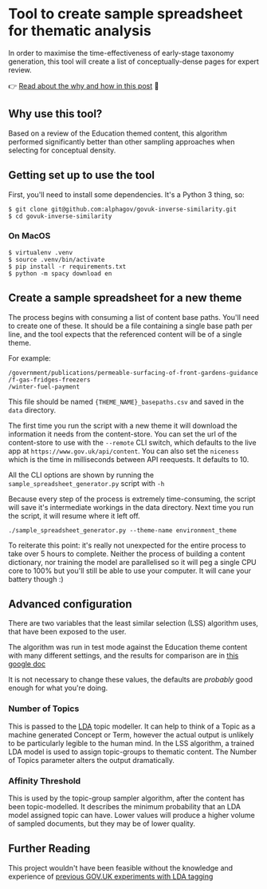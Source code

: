 # Tool to create sample spreadsheet for thematic analysis

In order to maximise the time-effectiveness of early-stage taxonomy generation,
this tool will create a list of conceptually-dense pages for expert review.

👉 [Read about the why and how in this post][blog] 📖

[blog]: /docs/why-inverse-similarity.md

## Why use this tool?

Based on a review of the Education themed content, this algorithm performed significantly better than other sampling approaches when selecting for conceptual density.

## Getting set up to use the tool

First, you'll need to install some dependencies. It's a Python 3 thing, so:

```
$ git clone git@github.com:alphagov/govuk-inverse-similarity.git
$ cd govuk-inverse-similarity
```

### On MacOS

```
$ virtualenv .venv
$ source .venv/bin/activate
$ pip install -r requirements.txt
$ python -m spacy download en
```

## Create a sample spreadsheet for a new theme

The process begins with consuming a list of content base paths. You'll need to create one of these. It should be a file containing a single base path per line, and the tool expects that the referenced content will be of a single theme.

For example:
```
/government/publications/permeable-surfacing-of-front-gardens-guidance
/f-gas-fridges-freezers
/winter-fuel-payment
```

This file should be named `{THEME_NAME}_basepaths.csv` and saved in the `data` directory.

The first time you run the script with a new theme it will download the information it needs from the content-store. You can set the url of the content-store to use with the `--remote` CLI switch, which defaults to the live app at `https://www.gov.uk/api/content`. You can also set the `niceness` which is the time in milliseconds between API reequests. It defaults to 10.

All the CLI options are shown by running the `sample_spreadsheet_generator.py` script with `-h`

Because every step of the process is extremely time-consuming, the script will save it's intermediate workings in the data directory. Next time you run the script, it will resume where it left off.

```
./sample_spreadsheet_generator.py --theme-name environment_theme
```

To reiterate this point: it's really not unexpected for the entire process to take over 5 hours to complete. Neither the process of building a content dictionary, nor training the model are parallelised so it will peg a single CPU core to 100% but you'll still be able to use your computer. It will cane your battery though :)

## Advanced configuration

There are two variables that the least similar selection (LSS) algorithm uses, that have been exposed to the user.

The algorithm was run in test mode against the Education theme content with many different settings, and the results for comparison are in [this google doc](https://docs.google.com/a/digital.cabinet-office.gov.uk/spreadsheets/d/1ERR5GonY98l9prmPYFR5RuxC7gQShtT_aj15MPAyUzo/edit?usp=sharing)

It is not necessary to change these values, the defaults are *probably* good enough for what you're doing.

### Number of Topics

This is passed to the [LDA](https://en.wikipedia.org/wiki/Latent_Dirichlet_allocation) topic modeller. It can help to think of a Topic as a machine generated Concept or Term, however the actual output is unlikely to be particularly legible to the human mind.  In the LSS algorithm, a trained LDA model is used to assign topic-groups to thematic content. The Number of Topics parameter alters the output dramatically.

### Affinity Threshold

This is used by the topic-group sampler algorithm, after the content has been topic-modelled. It describes the minimum probability that an LDA model assigned topic can have. Lower values will produce a higher volume of sampled documents, but they may be of lower quality.

## Further Reading

This project wouldn't have been feasible without the knowledge and experience of [previous GOV.UK experiments with LDA tagging](https://github.com/alphagov/govuk-lda-tagger)
